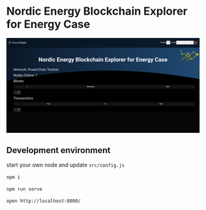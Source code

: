 Nordic Energy Blockchain Explorer for Energy Case
=====================================

![Landing Page](docs/screenshot1.png)

Development environment
-----------------------

start your own node and update `src/config.js`

`npm i`

`npm run serve`

`open http://localhost:8080/`

